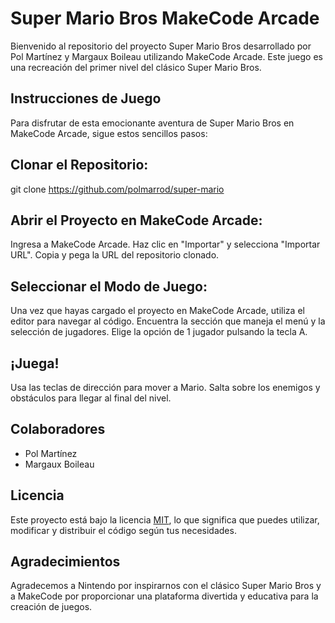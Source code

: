 # Super Mario Bros MakeCode Arcade  
  Bienvenido al repositorio del proyecto Super Mario Bros desarrollado por Pol Martínez y Margaux Boileau utilizando 
  MakeCode Arcade. Este juego es una recreación del primer nivel del clásico Super Mario Bros.

## Instrucciones de Juego
  Para disfrutar de esta emocionante aventura de Super Mario Bros en MakeCode Arcade, sigue estos sencillos pasos:

## Clonar el Repositorio:
  git clone https://github.com/polmarrod/super-mario

## Abrir el Proyecto en MakeCode Arcade:
  Ingresa a MakeCode Arcade.
  Haz clic en "Importar" y selecciona "Importar URL".
  Copia y pega la URL del repositorio clonado.

## Seleccionar el Modo de Juego:
  Una vez que hayas cargado el proyecto en MakeCode Arcade, utiliza el editor para navegar al código.
  Encuentra la sección que maneja el menú y la selección de jugadores.
  Elige la opción de 1 jugador pulsando la tecla A.

## ¡Juega!
  Usa las teclas de dirección para mover a Mario.
  Salta sobre los enemigos y obstáculos para llegar al final del nivel.

## Colaboradores
* Pol Martínez
* Margaux Boileau

## Licencia
  Este proyecto está bajo la licencia [MIT](LICENSE), lo que significa que puedes utilizar, modificar y distribuir el código   según tus necesidades.

## Agradecimientos
  Agradecemos a Nintendo por inspirarnos con el clásico Super Mario Bros y a MakeCode por proporcionar una plataforma divertida y educativa para la creación de juegos.
